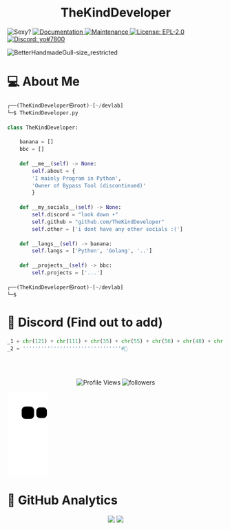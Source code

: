 ### 
<h1 align="center">TheKindDeveloper</h1>
<p>
  <img alt="Sexy?" src="https://img.shields.io/badge/verified-yes-blue.svg?cacheSeconds=2592000" />
  <a href="https://github.com/TheKindDeveloper/Dickscord-Python-Package/blob/main/README.md" target="_blank">
    <img alt="Documentation" src="https://img.shields.io/badge/documentation-yes-brightgreen.svg" />
  </a>
  <a href="https://github.com/TheKindDeveloper/Dickscord-Python-Package" target="_blank">
    <img alt="Maintenance" src="https://img.shields.io/badge/Maintained%3F-yes-green.svg" />
  </a>
  <a href="https://github.com/TheKindDeveloper/Dickscord-Python-Package/blob/main/LICENSE" target="_blank">
    <img alt="License: EPL-2.0" src="https://img.shields.io/github/license/TheKindDeveloper/Dickscord-Python-Package" />
  </a>
  <a href="https://github.com/TheKindDeveloper/Dickscord-Python-Package/blob/main/LICENSE" target="_blank">
    <img alt="Discord: yo#7800" src="https://img.shields.io/github/license/TheKindDeveloper/Dickscord-Python-Package" />
  </a>
</p>

![BetterHandmadeGull-size_restricted](https://github.com/TheKindDeveloper/TheKindDeveloper/assets/129861526/bcfec654-ef6f-42fc-9ac7-3d7c8c55854c)

# 💻 About Me

```python
┌──(TheKindDeveloper㉿root)-[~/devlab]
└─$ TheKindDeveloper.py

class TheKindDeveloper:

    banana = []
    bbc = []

    def __me__(self) -> None:
        self.about = {
        'I mainly Program in Python',
        'Owner of Bypass Tool (discontinued)'
        }

    def __my_socials__(self) -> None:
        self.discord = "look down ∙"
        self.github = "github.com/TheKindDeveloper"
        self.other = ['i dont have any other socials :(']

    def __langs__(self) -> banana:
        self.langs = ['Python', 'Golang', '..']

    def __projects__(self) -> bbc:
        self.projects = ['...']

┌──(TheKindDeveloper㉿root)-[~/devlab]
└─$
```

# 🎉 Discord (Find out to add)
```python
_1 = chr(121) + chr(111) + chr(35) + chr(55) + chr(56) + chr(48) + chr(48)
_2 = ''''''''''''''''''''''''''''''''#🤣
```
<br><br>

<p align="center">
  <img src="https://api.visitorbadge.io/api/VisitorHit?user=TheKindDeveloper&countColorcountColor&countColor=%230095FF" alt="Profile Views"/>
  <img alt="followers" src="https://img.shields.io/github/followers/TheKindDeveloper?color=f429ff&style=for-the-badge&logo=github&label=Follow"/>
</p>
  
![snake gif](https://github.com/DXVVAY/DXVVAY/blob/output/github-contribution-grid-snake.svg)<img align="center"> 
  
# 💯 GitHub Analytics

<p align="center">
  <img height="140em" src="https://github-readme-stats-eight-theta.vercel.app/api?username=TheKindDeveloper&show_icons=true&theme=dark&include_all_commits=true&count_private=true"/>
  <img height="140em" src="https://github-readme-stats-eight-theta.vercel.app/api/top-langs/?username=TheKindDeveloper&layout=compact&langs_count=8&theme=dark"/>
</p>
